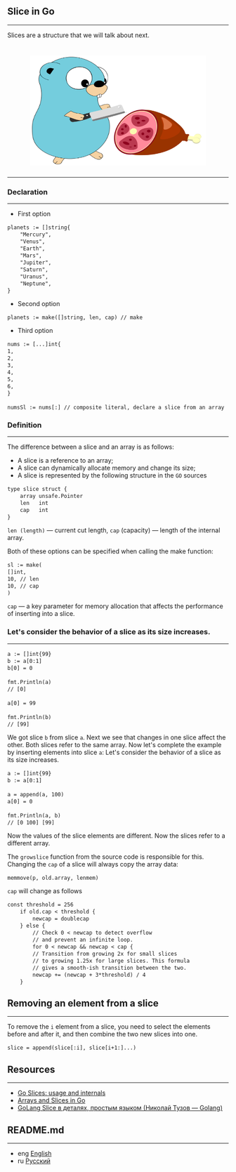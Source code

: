 ## Slice in Go
***
Slices are a structure that we will talk about next.
<h1 align="center"><img class="goldT" src="../../img/gophslice.svg" width="400" height="250"></h1>

***

### Declaration
***
- First option
```golang
planets := []string{
    "Mercury",
    "Venus",
    "Earth",
    "Mars",
    "Jupiter",
    "Saturn",
    "Uranus",
    "Neptune",
}
```

- Second option
```golang
planets := make([]string, len, cap) // make
```

- Third option
```golang
nums := [...]int{
1,
2,
3,
4,
5,
6,
}

numsSl := nums[:] // composite literal, declare a slice from an array
```
### Definition
***
The difference between a slice and an array is as follows:

- A slice is a reference to an array;
- A slice can dynamically allocate memory and change its size;
- A slice is represented by the following structure in the `GO` sources

```golang
type slice struct {
    array unsafe.Pointer
    len   int
    cap   int
}
```
`len (length)` — current cut length, `cap` (capacity) — length of the internal array.

Both of these options can be specified when calling the make function:
```golang
sl := make(
[]int,
10, // len
10, // cap
)
```
`cap` — a key parameter for memory allocation that affects the performance of inserting into a slice.

### Let's consider the behavior of a slice as its size increases.
***
```golang
a := []int{99}
b := a[0:1]
b[0] = 0

fmt.Println(a)
// [0]

a[0] = 99

fmt.Println(b)
// [99]
```

We got slice `b` from slice `a`. Next we see that changes in one slice affect the other. Both slices refer to the same array.
Now let's complete the example by inserting elements into slice `a`:
Let's consider the behavior of a slice as its size increases.
```golang
a := []int{99}
b := a[0:1]

a = append(a, 100)
a[0] = 0

fmt.Println(a, b)
// [0 100] [99]
```
Now the values of the slice elements are different. Now the slices refer to a different array.

The `growslice` function from the source code is responsible for this.
Changing the `cap` of a slice will always copy the array data:
```golang
memmove(p, old.array, lenmem)
```
`cap` will change as follows
```golang
const threshold = 256
    if old.cap < threshold {
        newcap = doublecap
    } else {
        // Check 0 < newcap to detect overflow
        // and prevent an infinite loop.
        for 0 < newcap && newcap < cap {
        // Transition from growing 2x for small slices
        // to growing 1.25x for large slices. This formula
        // gives a smooth-ish transition between the two.
        newcap += (newcap + 3*threshold) / 4
	}
```

## Removing an element from a slice
***
To remove the `i` element from a slice, you need to select the elements before and after it,
and then combine the two new slices into one.
```golang
slice = append(slice[:i], slice[i+1:]...)
```

## Resources
***
- [Go Slices: usage and internals](https://go.dev/blog/slices-intro)
- [Arrays and Slices in Go](https://www.digitalocean.com/community/tutorials/understanding-arrays-and-slices-in-go)
- [GoLang Slice в деталях, простым языком (Николай Тузов — Golang)](https://www.youtube.com/watch?v=10LW7NROfOQ&ab_channel=%D0%9D%D0%B8%D0%BA%D0%BE%D0%BB%D0%B0%D0%B9%D0%A2%D1%83%D0%B7%D0%BE%D0%B2%E2%80%94Golang)

## README.md
***

- eng [English](https://github.com/lumorow/golang-interview-preparation/blob/main/Basic/slice/README.md)
- ru [Русский](https://github.com/lumorow/golang-interview-preparation/blob/main/Basic/slice/README.ru.md)